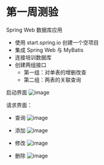 # 第一周测验

Spring Web 数据库应用
- 使用 start.spring.io 创建一个空项目
- 集成 Spring Web 与 MyBatis
- 连接培训数据库
- 创建两组接口
  - 第一组：对单表的增删改查
  - 第二组：两表的关联查询

启动界面
![image](https://github.com/qqkk678/weekOneWork/assets/100504650/6ac969de-2e8a-4126-bbf2-159e0e25e7cf)

请求界面：
- 查询
  ![image](https://github.com/qqkk678/weekOneWork/assets/100504650/eca706b8-6e8e-47a4-8a1c-0f196a92fadb)

- 添加
  ![image](https://github.com/qqkk678/weekOneWork/assets/100504650/8a363890-8115-4dce-9aa1-bf7f1e366dbe)

- 修改
  ![image](https://github.com/qqkk678/weekOneWork/assets/100504650/cf373a1a-8f43-4787-b857-488cb2765c56)

- 删除
  ![image](https://github.com/qqkk678/weekOneWork/assets/100504650/8b067717-3be6-435c-98a2-e74508a46a76)
